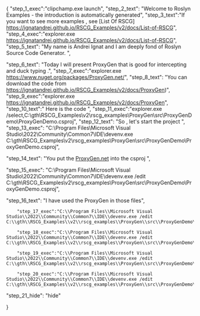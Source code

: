 {
    "step_1_exec":"clipchamp.exe launch",
    "step_2_text": "Welcome to Roslyn Examples - the introduction is automatically generated",
    "step_3_text":"If you want to see more examples , see  [List Of RSCG] https://ignatandrei.github.io/RSCG_Examples/v2/docs/List-of-RSCG",
    "step_4_exec":"explorer.exe https://ignatandrei.github.io/RSCG_Examples/v2/docs/List-of-RSCG",
    "step_5_text": "My name is Andrei Ignat and I am deeply fond of Roslyn Source Code Generator. ",

"step_6_text": "Today I will present ProxyGen  that is good for intercepting and duck typing .",
"step_7_exec":"explorer.exe https://www.nuget.org/packages/ProxyGen.net/",
"step_8_text": "You can download the code from https://ignatandrei.github.io/RSCG_Examples/v2/docs/ProxyGen)",
"step_9_exec":"explorer.exe https://ignatandrei.github.io/RSCG_Examples/v2/docs/ProxyGen",
"step_10_text":" Here is the code ",
"step_11_exec":"explorer.exe /select,C:\\gth\\RSCG_Examples\\v2\\rscg_examples\\ProxyGen\\src\\ProxyGenDemo\\ProxyGenDemo.csproj",
"step_12_text": "So , let's start the project ",
"step_13_exec": "C:\\Program Files\\Microsoft Visual Studio\\2022\\Community\\Common7\\IDE\\devenv.exe C:\\gth\\RSCG_Examples\\v2\\rscg_examples\\ProxyGen\\src\\ProxyGenDemo\\ProxyGenDemo.csproj",

"step_14_text": "You put the  [ProxyGen.net](https://www.nuget.org/packages/ProxyGen.net/) into the csproj ",

"step_15_exec": "C:\\Program Files\\Microsoft Visual Studio\\2022\\Community\\Common7\\IDE\\devenv.exe /edit C:\\gth\\RSCG_Examples\\v2\\rscg_examples\\ProxyGen\\src\\ProxyGenDemo\\ProxyGenDemo.csproj",

"step_16_text": "I have used the ProxyGen in those files",


        "step_17_exec":"C:\\Program Files\\Microsoft Visual Studio\\2022\\Community\\Common7\\IDE\\devenv.exe /edit C:\\gth\\RSCG_Examples\\v2\\rscg_examples\\ProxyGen\\src\\ProxyGenDemo\\globals.cs",
    
        "step_18_exec":"C:\\Program Files\\Microsoft Visual Studio\\2022\\Community\\Common7\\IDE\\devenv.exe /edit C:\\gth\\RSCG_Examples\\v2\\rscg_examples\\ProxyGen\\src\\ProxyGenDemo\\IPerson.cs",
    
        "step_19_exec":"C:\\Program Files\\Microsoft Visual Studio\\2022\\Community\\Common7\\IDE\\devenv.exe /edit C:\\gth\\RSCG_Examples\\v2\\rscg_examples\\ProxyGen\\src\\ProxyGenDemo\\Person.cs",
    
        "step_20_exec":"C:\\Program Files\\Microsoft Visual Studio\\2022\\Community\\Common7\\IDE\\devenv.exe /edit C:\\gth\\RSCG_Examples\\v2\\rscg_examples\\ProxyGen\\src\\ProxyGenDemo\\Program.cs",
    
"step_21_hide": "hide"


}